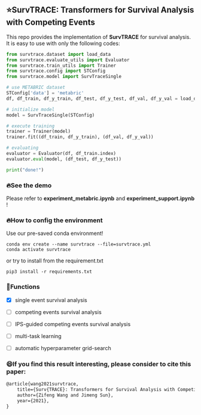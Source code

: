 ## ⭐SurvTRACE: Transformers for Survival Analysis with Competing Events

This repo provides the implementation of **SurvTRACE** for survival analysis. It is easy to use with only the following codes:

```python
from survtrace.dataset import load_data
from survtrace.evaluate_utils import Evaluator
from survtrace.train_utils import Trainer
from survtrace.config import STConfig
from survtrace.model import SurvTraceSingle

# use METABRIC dataset
STConfig['data'] = 'metabric'
df, df_train, df_y_train, df_test, df_y_test, df_val, df_y_val = load_data(STConfig)

# initialize model
model = SurvTraceSingle(STConfig)

# execute training
trainer = Trainer(model)
trainer.fit((df_train, df_y_train), (df_val, df_y_val))

# evaluating
evaluator = Evaluator(df, df_train.index)
evaluator.eval(model, (df_test, df_y_test))

print("done!")
```



### 🔥See the demo

Please refer to **experiment_metabric.ipynb** and **experiment_support.ipynb** !



### 🔥How to config the environment

Use our pre-saved conda environment!

```shell
conda env create --name survtrace --file=survtrace.yml
conda activate survtrace
```

or try to install from the requirement.txt

```shell
pip3 install -r requirements.txt
```



### 📝Functions

- [x] single event survival analysis
- [ ] competing events survival analysis
- [ ] IPS-guided competing events survival analysis
- [ ] multi-task learning
- [ ] automatic hyperparameter grid-search



### :smile:If you find this result interesting, please consider to cite this paper:

```latex
@article{wang2021survtrace,
    title={Surv{TRACE}: Transformers for Survival Analysis with Competing Events},
    author={Zifeng Wang and Jimeng Sun},
    year={2021},
}
```
